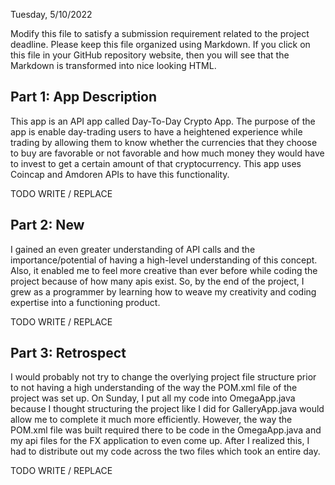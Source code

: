 Tuesday, 5/10/2022

Modify this file to satisfy a submission requirement related to the project
deadline. Please keep this file organized using Markdown. If you click on
this file in your GitHub repository website, then you will see that the
Markdown is transformed into nice looking HTML.

## Part 1: App Description

This app is an API app called Day-To-Day Crypto App. The purpose of the app is enable day-trading users to have
a heightened experience while trading by allowing them to know whether the currencies that they choose to buy are
favorable or not favorable and how much money they would have to invest to get a certain amount of that cryptocurrency.
This app uses Coincap and Amdoren APIs to have this functionality.

TODO WRITE / REPLACE

## Part 2: New

I gained an even greater understanding of API calls and the importance/potential of having a high-level understanding of this
concept. Also, it enabled me to feel more creative than ever before while coding the project because of how many apis exist. So,
by the end of the project, I grew as a programmer by learning how to weave my creativity and coding expertise into a functioning
product.

TODO WRITE / REPLACE

## Part 3: Retrospect

I would probably not try to change the overlying project file structure prior to not having a high understanding of the way the POM.xml
file of the project was set up. On Sunday, I put all my code into OmegaApp.java because I thought structuring the project like I did for
GalleryApp.java would allow me to complete it much more efficiently. However, the way the POM.xml file was built required there to be code in
the OmegaApp.java and my api files for the FX application to even come up. After I realized this, I had to distribute out my code across the two
files which took an entire day.

TODO WRITE / REPLACE
